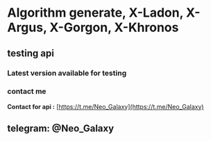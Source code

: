 # Algorithm generate, X-Ladon, X-Argus, X-Gorgon, X-Khronos
## testing api
### Latest version available for testing


### contact me
**Contact for api :** [https://t.me/Neo_Galaxy](https://t.me/Neo_Galaxy)
## telegram: @Neo_Galaxy
